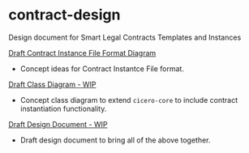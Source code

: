 # contract-design
Design document for Smart Legal Contracts Templates and Instances

[Draft Contract Instance File Format Diagram](https://docs.google.com/drawings/d/1dRwZolY2_HJvYgzTZaQl6D3qtO72xPxmJFeL5IRyyQE/edit?usp=sharing)
- Concept ideas for Contract Instantce File format.

[Draft Class Diagram - WIP](https://docs.google.com/drawings/d/1Hx-owcX5K_2qaC4CqdCTELujOaJVLT6mOyg8cWXjtQo/edit?usp=sharing) 
- Concept class diagram to extend `cicero-core` to include contract instantiation functionality.

[Draft Design Document - WIP](https://docs.google.com/document/d/1so_5LMNHEeBaF8K_1dgDYXN9ymS2VjmNR0eKWC06chs/edit?usp=sharing)
- Draft design document to bring all of the above together.
